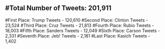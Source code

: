 #Total Number of Tweets: 201,911 
---
#First Place: Trump Tweets - 120,610
#Second Place: Clinton Tweets - 23,524
#Third Place: Cruz Tweets - 21,813
#Fourth Place: Rubio Tweets - 18,003
#Fifth Place: Sanders Tweets - 12,049
#Sixth Place: Carson Tweets - 2,331
#Seventh Place: Jeb! Tweets - 2,181
#Last Place: Kasich Tweets - 1,402
